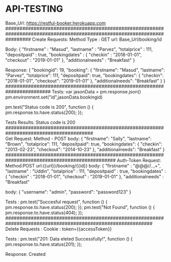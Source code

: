 # API-TESTING
Base_Url: https://restful-booker.herokuapp.com
#########################################################################################################################
Create Requests: 
Method Type : GET
url: Base_Url/booking/id
 
 Body: 
 {
	"firstname" : "Masud",
	"lastname" : "Parvez",
	"totalprice" : 111,
	"depositpaid" : true,
	"bookingdates" : {
    	"checkin" : "2018-01-01",
    	"checkout" : "2019-01-01"
	},
	"additionalneeds" : "Breakfast"
}

 Response:
 {
    "bookingid": 19,
    "booking": {
        "firstname": "Masud",
        "lastname": "Parvez",
        "totalprice": 111,
        "depositpaid": true,
        "bookingdates": {
            "checkin": "2018-01-01",
            "checkout": "2019-01-01"
        },
        "additionalneeds": "Breakfast"
    }
}
########################################################################
Tests:
var jasonData = pm.response.json()
pm.environment.set("id",jasonData.bookingid)

pm.test("Status code is 200", function () {
    pm.response.to.have.status(200);
});

Tests Results:
  Status code is 200
#######################################################################################  
Get Request: Method - POST
  body: 
    {
	"firstname": "Sally",
	"lastname": "Brown",
	"totalprice": 111,
	"depositpaid": true,
	"bookingdates": {
    	"checkin": "2013-02-23",
    	"checkout": "2014-10-23"
	},
	"additionalneeds": "Breakfast"
}
###############################################################################################
Auth-Token Request: 
Method:POST 
url:{{url}}/booking/{{id}}
body:
    {
	"firstname" : "@@@//..,+",
	"lastname"  : "Uddin",
	"totalprice" : 111,
	"depositpaid" : true,
	"bookingdates" : {
    	"checkin" : "2018-01-01",
    	"checkout" : "2019-01-01"
	},
	"additionalneeds" : "Breakfast"
  
  body: 
    {
	"username": "admin",
	"password": "password123"
}

Tests :
  pm.test("Succesful request", function () {
    pm.response.to.have.status(200);
});
pm.test("Not Found", function () {
    pm.response.to.have.status(404);
});
############################################################################################################
Delete Requests :
  Cookie : token={{accessToken}}
  
Tests :
pm.test("201: Data eleted Successfully!", function () {
    pm.response.to.have.status(201);
});

Response: Created
